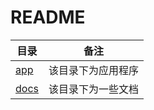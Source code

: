 # README

| 目录         | 备注 |
| ------| ------|
| [app](app) | 该目录下为应用程序 | 
| [docs](docs) | 该目录下为一些文档|
